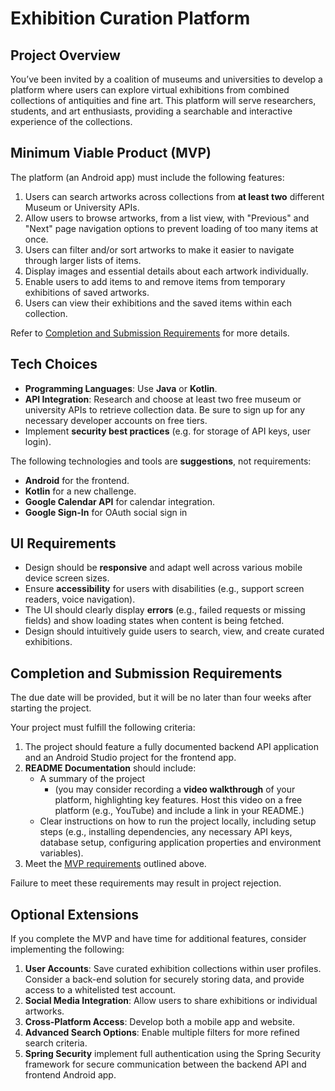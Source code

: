 # Exhibition Curation Platform

## Project Overview

You’ve been invited by a coalition of museums and universities to develop a platform where users can explore virtual exhibitions from combined collections of antiquities and fine art. This platform will serve researchers, students, and art enthusiasts, providing a searchable and interactive experience of the collections.

## Minimum Viable Product (MVP)

The platform (an Android app) must include the following features:

1. Users can search artworks across collections from **at least two** different Museum or University APIs.
2. Allow users to browse artworks, from a list view, with "Previous" and "Next" page navigation options to prevent loading of too many items at once.
3. Users can filter and/or sort artworks to make it easier to navigate through larger lists of items.
4. Display images and essential details about each artwork individually.
5. Enable users to add items to and remove items from temporary exhibitions of saved artworks.
6. Users can view their exhibitions and the saved items within each collection.

Refer to [Completion and Submission Requirements](#completion-and-submission-requirements) for more details.

## Tech Choices

- **Programming Languages**: Use **Java** or **Kotlin**.
- **API Integration**: Research and choose at least two free museum or university APIs to retrieve collection data. Be sure to sign up for any necessary developer accounts on free tiers.
- Implement **security best practices** (e.g. for storage of API keys, user login).

The following technologies and tools are **suggestions**, not requirements:

- **Android** for the frontend.
- **Kotlin** for a new challenge.
- **Google Calendar API** for calendar integration.
- **Google Sign-In** for OAuth social sign in

## UI Requirements

- Design should be **responsive** and adapt well across various mobile device screen sizes.
- Ensure **accessibility** for users with disabilities (e.g., support screen readers, voice navigation).
- The UI should clearly display **errors** (e.g., failed requests or missing fields) and show loading states when content is being fetched.
- Design should intuitively guide users to search, view, and create curated exhibitions.

## Completion and Submission Requirements

The due date will be provided, but it will be no later than four weeks after starting the project.

Your project must fulfill the following criteria:

1. The project should feature a fully documented backend API application and an Android Studio project for the frontend app.
2. **README Documentation** should include:
   - A summary of the project
     - (you may consider recording a **video walkthrough** of your platform, highlighting key features. Host this video on a free platform (e.g., YouTube) and include a link in your README.)
   - Clear instructions on how to run the project locally, including setup steps (e.g., installing dependencies, any necessary API keys, database setup, configuring application properties and environment variables).
3. Meet the [MVP requirements](#minimum-viable-product-mvp) outlined above.

Failure to meet these requirements may result in project rejection.

## Optional Extensions

If you complete the MVP and have time for additional features, consider implementing the following:

1. **User Accounts**: Save curated exhibition collections within user profiles. Consider a back-end solution for securely storing data, and provide access to a whitelisted test account.
2. **Social Media Integration**: Allow users to share exhibitions or individual artworks.
3. **Cross-Platform Access**: Develop both a mobile app and website.
4. **Advanced Search Options**: Enable multiple filters for more refined search criteria.
5. **Spring Security** implement full authentication using the Spring Security framework for secure communication between the backend API and frontend Android app.
